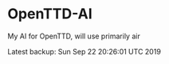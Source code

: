 # OpenTTD-AI
My AI for OpenTTD, will use primarily air

Latest backup: Sun Sep 22 20:26:01 UTC 2019
